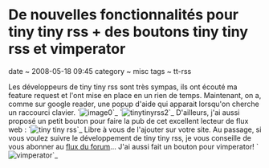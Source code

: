 # De nouvelles fonctionnalités pour tiny tiny rss + des boutons tiny tiny rss et vimperator

date
  ~ 2008-05-18 09:45
category
  ~ misc
tags
  ~ tt-rss

Les développeurs de tiny tiny rss sont très sympas, ils ont écouté
ma feature request et l'ont mise en place en un rien de temps.
Maintenant, on a, comme sur google reader, une popup d'aide qui
apparait lorsqu'on cherche un raccourci clavier.
\`![image0](http://chm.duquesne.free.fr/blog/wp-content/2008-05-18_hk_popup.png)\`\_
\`![tinytinyrss2](http://chm.duquesne.free.fr/blog/wp-content/2008-05-18_hk_prefs_popup.png)\`\_
D'ailleurs, j'ai aussi proposé un petit bouton pour faire la pub de
cet excellent lecteur de flux web :
\`![tiny tiny rss](http://chm.duquesne.free.fr/divers/images/tinytinyrss.png)\`\_
Libre à vous de l'ajouter sur votre site. Au passage, si vous
voulez suivre le développement de tiny tiny rss, je vous conseille
de vous abonner au
[flux du forum](http://tt-rss.org/forum/rss.php)... J'ai aussi fait
un bouton pour vimperator!
\`![vimperator](http://chm.duquesne.free.fr/divers/images/vimperator-button.png)\`\_



